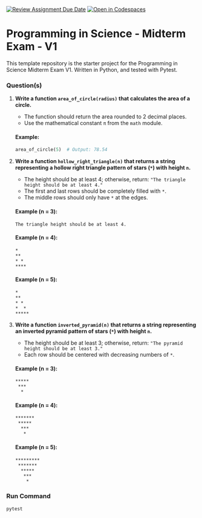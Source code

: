 [![Review Assignment Due Date](https://classroom.github.com/assets/deadline-readme-button-22041afd0340ce965d47ae6ef1cefeee28c7c493a6346c4f15d667ab976d596c.svg)](https://classroom.github.com/a/RNlXoRVE)
[![Open in Codespaces](https://classroom.github.com/assets/launch-codespace-2972f46106e565e64193e422d61a12cf1da4916b45550586e14ef0a7c637dd04.svg)](https://classroom.github.com/open-in-codespaces?assignment_repo_id=18496807)
# Programming in Science - Midterm Exam - V1

This template repository is the starter project for the Programming in Science Midterm Exam V1. Written in Python, and tested with Pytest.

### Question(s)

1. **Write a function `area_of_circle(radius)` that calculates the area of a circle.**
   - The function should return the area rounded to 2 decimal places.
   - Use the mathematical constant `π` from the `math` module.

   #### Example:
   ```python
   area_of_circle(5)  # Output: 78.54
   ```

2. **Write a function `hollow_right_triangle(n)` that returns a string representing a hollow right triangle pattern of stars (`*`) with height `n`.**
   - The height should be at least 4; otherwise, return: `"The triangle height should be at least 4."`
   - The first and last rows should be completely filled with `*`.
   - The middle rows should only have `*` at the edges.

   #### Example (n = 3):
   ```
   The triangle height should be at least 4.
   ```

   #### Example (n = 4):
   ```
   *
   **
   * *
   ****
   ```

   #### Example (n = 5):
   ```
   *
   **
   * *
   *  *
   *****
   ```

3. **Write a function `inverted_pyramid(n)` that returns a string representing an inverted pyramid pattern of stars (`*`) with height `n`.**
   - The height should be at least 3; otherwise, return: `"The pyramid height should be at least 3."`
   - Each row should be centered with decreasing numbers of `*`.
   
   #### Example (n = 3):
   ```
   *****
    ***
     *
   ```
   #### Example (n = 4):
   ```
   *******
    *****
     ***
      *
   ```
   #### Example (n = 5):
   ```
   *********
    *******
     *****
      ***
       *
   ```

### Run Command

```
pytest
```